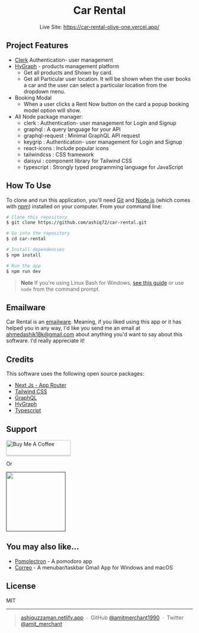 <h1 align="center">
  <br>
 Car Rental
  <br>
</h1>

<p align="center">
  Live Site: <a href="https://car-rental-olive-one.vercel.app/">https://car-rental-olive-one.vercel.app/
</a>
  
</p>

## Project Features

- [Clerk](https://clerk.com/) Authentication- user management
- [HyGraph](https://hygraph.com/) - products management platform
  - Get all products and Shown by card.
  - Get all Particular user location. It will be shown when the user books a car and the user can select a particular location from the dropdown menu.
- Booking Modal
  - When a user clicks a Rent Now button on the card a popup booking model option will show.
- All Node package manager:
  - clerk : Authentication- user management for Login and Signup
  - graphql : A query language for your API
  - graphql-request : Minimal GraphQL API request
  - keygrip : Authentication- user management for Login and Signup
  - react-icons : Include popular icons
  - tailwindcss : CSS framework
  - daisyui : component library for Tailwind CSS
  - typescript : Strongly typed programming language for JavaScript

## How To Use

To clone and run this application, you'll need [Git](https://git-scm.com) and [Node.js](https://nodejs.org/en/download/) (which comes with [npm](http://npmjs.com)) installed on your computer. From your command line:

```bash
# Clone this repository
$ git clone https://github.com/ashiq72/car-rental.git

# Go into the repository
$ cd car-rental

# Install dependencies
$ npm install

# Run the app
$ npm run dev
```

> **Note**
> If you're using Linux Bash for Windows, [see this guide](https://www.howtogeek.com/261575/how-to-run-graphical-linux-desktop-applications-from-windows-10s-bash-shell/) or use `node` from the command prompt.

## Emailware

Car Rental is an [emailware](https://en.wiktionary.org/wiki/emailware). Meaning, if you liked using this app or it has helped you in any way, I'd like you send me an email at <ahmedashik18k@gmail.com> about anything you'd want to say about this software. I'd really appreciate it!

## Credits

This software uses the following open source packages:

- [Next Js - App Router](https://nextjs.org/)
- [Tailwind CSS](https://tailwindcss.com/)
- [GraphQL](https://graphql.org/)
- [HyGraph](https://hygraph.com/)
- [Typescript](https://www.typescriptlang.org/)

## Support

<a href="https://www.buymeacoffee.com/ahmedashik9" target="_blank"><img src="https://www.buymeacoffee.com/assets/img/custom_images/purple_img.png" alt="Buy Me A Coffee" style="height: 41px !important;width: 174px !important;box-shadow: 0px 3px 2px 0px rgba(190, 190, 190, 0.5) !important;-webkit-box-shadow: 0px 3px 2px 0px rgba(190, 190, 190, 0.5) !important;" ></a>

<p>Or</p>

<a href="">
	<img src="https://c5.patreon.com/external/logo/become_a_patron_button@2x.png" width="160">
</a>

## You may also like...

- [Pomolectron](https://github.com/ashiq72) - A pomodoro app
- [Correo](https://github.com/ashiq72) - A menubar/taskbar Gmail App for Windows and macOS

## License

MIT

---

> [ashiquzzaman.netlify.app](https://ashiquzzaman.netlify.app/) &nbsp;&middot;&nbsp;
> GitHub [@amitmerchant1990](https://github.com/ashiq72) &nbsp;&middot;&nbsp;
> Twitter [@amit_merchant](https://twitter.com/)
